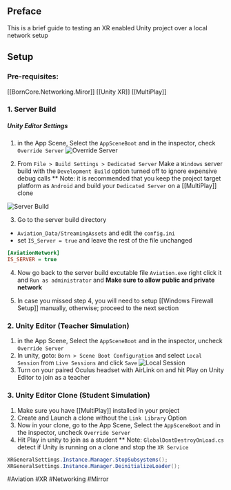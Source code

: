 ## Preface
This is a brief guide to testing an XR enabled Unity project over a local network setup

## Setup
### Pre-requisites:
[[BornCore.Networking.Miror]]
[[Unity XR]]
[[MultiPlay]]

### 1. Server Build
##### Unity Editor Settings
1. in the App Scene, Select the `AppSceneBoot` and in the inspector, check `Override Server`
![Override Server](_res/Aviation/OverrideServer.jpg)

2. From `File > Build Settings > Dedicated Server` Make a `Windows` server build with the `Development Build` option turned off to ignore expensive debug calls 
** Note: it is recommended that you keep the project target platform as `Android` and build your `Dedicated Server` on a [[MultiPlay]] clone

![Server Build](_res/Aviation/ServerBuild.jpg)

3. Go to the server build directory
- `Aviation_Data/StreamingAssets` and edit the `config.ini` 
- set `IS_Server = true` and leave the rest of the file unchanged
``` ini
[AviationNetwork]
IS_SERVER = true
```
4. Now go back to the server build excutable file `Aviation.exe` right click it and `Run as administrator` and  **Make sure to allow public and private network**

5. In case you missed step 4, you will need to setup [[Windows Firewall Setup]] manually, otherwise; proceed to the next section

### 2. Unity Editor (Teacher Simulation)
1. in the App Scene, Select the `AppSceneBoot` and in the inspector, uncheck `Override Server`
2. In unity, goto: `Born > Scene Boot Configuration` and select `Local Session` from `Live Sessions` and click `Save`
![Local Session](_res/Aviation/LocalSessionEditor.jpg)
3. Turn on your paired Oculus headset with AirLink on and hit Play on Unity Editor to join as a teacher

### 3. Unity Editor Clone (Student Simulation)
1. Make sure you have [[MultiPlay]] installed in your project
2. Create and Launch a clone without the `Link Library` Option
3. Now in your clone, go to the App Scene, Select the `AppSceneBoot` and in the inspector, uncheck `Override Server`
4. Hit Play in unity to join as a student
** Note: `GlobalDontDestroyOnLoad.cs` detect if Unity is running on a clone and stop the `XR Service`
```c#
XRGeneralSettings.Instance.Manager.StopSubsystems();  
XRGeneralSettings.Instance.Manager.DeinitializeLoader();
```




#Aviation #XR #Networking #Mirror
